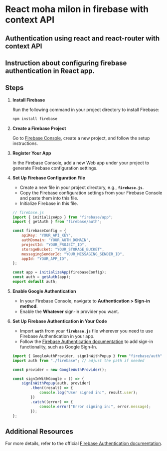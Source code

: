 # React moha milon in firebase with context API

## Authentication using react and react-router with context API

## Instruction about configuring firebase authentication in React app.

## Steps

1. **Install Firebase**

    Run the following command in your project directory to install Firebase:

    ```bash
    npm install firebase
    ```

2. **Create a Firebase Project**

    Go to [Firebase Console](https://console.firebase.google.com/), create a new project, and follow the setup instructions.

3. **Register Your App**

    In the Firebase Console, add a new Web app under your project to generate Firebase configuration settings.

4. **Set Up Firebase Configuration File**

    - Create a new file in your project directory, e.g., **`firebase.js`**.
    - Copy the Firebase configuration settings from your Firebase Console and paste them into this file.
    - Initialize Firebase in this file.

    ```javascript
    // firebase.js
    import { initializeApp } from "firebase/app";
    import { getAuth } from "firebase/auth";

    const firebaseConfig = {
        apiKey: "YOUR_API_KEY",
        authDomain: "YOUR_AUTH_DOMAIN",
        projectId: "YOUR_PROJECT_ID",
        storageBucket: "YOUR_STORAGE_BUCKET",
        messagingSenderId: "YOUR_MESSAGING_SENDER_ID",
        appId: "YOUR_APP_ID",
    };

    const app = initializeApp(firebaseConfig);
    const auth = getAuth(app);
    export default auth;
    ```

5. **Enable Google Authentication**

    - In your Firebase Console, navigate to **Authentication > Sign-in method**.
    - Enable the **Whatever** sign-in provider you want.

6. **Set Up Firebase Authentication in Your Code**

    - Import **`auth`** from your **`firebase.js`** file wherever you need to use Firebase Authentication in your app.
    - Follow the [Firebase Authentication documentation](https://firebase.google.com/docs/auth) to add sign-in functionality, such as Google Sign-In.

    ```javascript
    import { GoogleAuthProvider, signInWithPopup } from "firebase/auth";
    import auth from "./firebase"; // adjust the path if needed

    const provider = new GoogleAuthProvider();

    const signInWithGoogle = () => {
        signInWithPopup(auth, provider)
            .then((result) => {
                console.log("User signed in:", result.user);
            })
            .catch((error) => {
                console.error("Error signing in:", error.message);
            });
    };
    ```

## Additional Resources

For more details, refer to the official [Firebase Authentication documentation](https://firebase.google.com/docs/auth).
